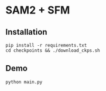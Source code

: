# SAM2 + SFM

## Installation

<!-- pip install git+https://github.com/facebookresearch/segment-anything-2.git -->

```
pip install -r requirements.txt
cd checkpoints && ./download_ckps.sh
```

## Demo

```
python main.py
```
